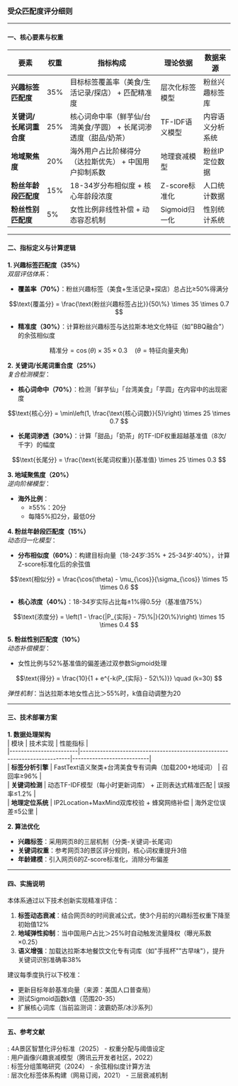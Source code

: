 ### 受众匹配度评分细则
---

#### 一、核心要素与权重  
| 要素                      | 权重 | 指标构成                                                                 | 理论依据                   | 数据来源          |  
|---------------------------|------|--------------------------------------------------------------------------|----------------------------|-------------------|  
| **兴趣标签匹配度**         | 35%  | 目标标签覆盖率（美食/生活记录/探店） + 匹配精准度                         | 层次化标签模型         | 粉丝兴趣标签库    |  
| **关键词/长尾词重合度**    | 25%  | 核心词命中率（鲜芋仙/台湾美食/芋圆） + 长尾词渗透度（甜品/奶茶）          | TF-IDF语义模型     | 内容语义分析系统  |  
| **地域聚焦度**            | 20%  | 海外用户占比阶梯得分（达拉斯优先） + 中国用户抑制系数                     | 地理衰减模型           | 粉丝IP定位数据    |  
| **粉丝年龄段匹配度**      | 15%  | 18-34岁分布相似度 + 核心年龄段浓度                                         | Z-score标准化          | 人口统计数据      |  
| **粉丝性别匹配度**        | 5%  | 女性比例非线性补偿 + 动态容忍机制                                           | Sigmoid归一化      | 性别统计系统      |  

---

#### 二、指标定义与计算逻辑  
**1. 兴趣标签匹配度（35%）**  
*双层评估体系*：  
- **覆盖率（70%）**：粉丝兴趣标签（美食+生活记录+探店）总占比≥50%得满分  
```math  
\text{覆盖分} = \frac{\text{粉丝兴趣标签占比}}{50\%} \times 35 \times 0.7  
```  
- **精准度（30%）**：计算粉丝兴趣标签与达拉斯本地文化特征（如"BBQ融合"）的余弦相似度  
```math  
\text{精准分} = \cos(\theta) \times 35 \times 0.3 \quad (\theta=\text{特征向量夹角})  
```  

**2. 关键词/长尾词重合度（25%）**  
*复合检测模型*：  
- **核心词命中（70%）**：检测「鲜芋仙」「台湾美食」「芋圆」在内容中的出现密度  
```math  
\text{核心分} = \min\left(1, \frac{\text{核心词数}}{5}\right) \times 25 \times 0.7  
```  
- **长尾词渗透（30%）**：计算「甜品」「奶茶」的TF-IDF权重超越基准值（8次/千字）的幅度  
```math  
\text{长尾分} = \frac{\text{长尾词权重}}{基准值} \times 25 \times 0.3  
```  

**3. 地域聚焦度（20%）**  
*逆向阶梯模型*：  
- **海外比例**：  
  - ≥55%：20分  
  - 每降5%扣2分，最低0分  



**4. 粉丝年龄段匹配度（15%）**  
*动态归一化模型*：  
- **分布相似度（60%）**：构建目标向量（18-24岁:35% + 25-34岁:40%），计算Z-score标准化后的余弦值  
```math  
\text{相似分} = \frac{\cos(\theta) - \mu_{\cos}}{\sigma_{\cos}} \times 15 \times 0.6  
```  
- **核心浓度（40%）**：18-34岁实际占比每±1%得0.5分（基准值75%）  
```math  
\text{浓度分} = \left(1 - \frac{|P_{实际} - 75\%|}{20\%}\right) \times 15 \times 0.4  
```  

**5. 粉丝性别匹配度（10%）**  
*动态补偿模型*：  
- 女性比例与52%基准值的偏差通过双参数Sigmoid处理  
```math  
\text{得分} = \frac{10}{1 + e^{-k(P_{实际} - 52\%)}} \quad (k=30)  
```  
*弹性机制*：当达拉斯本地女性占比＞55%时，k值自动调整为20  

---

#### 三、技术部署方案  
**1. 数据处理架构**  
| 模块                   | 技术实现                                                                 | 性能指标                  |  
|------------------------|--------------------------------------------------------------------------|---------------------------|  
| **标签分析引擎**       | FastText语义聚类+台湾美食专有词典（加载200+地域词）                     | 召回率≥96%                |  
| **关键词检测**         | 动态TF-IDF模型（每小时更新词库） + 正则表达式精准匹配                   | 误报率≤1.2%               |  
| **地理定位系统**       | IP2Location+MaxMind双库校验 + 蜂窝网络补偿                              | 海外定位误差≤5公里         |  

**2. 算法优化**  
- **兴趣标签**：采用网页8的三层机制（分类-关键词-长尾词）  
- **关键词权重**：参考网页3的景区评分规则，核心词权重提升3倍  
- **年龄建模**：引入网页6的Z-score标准化，消除分布偏差  


---

#### 四、实施说明  
本体系通过以下技术创新实现精准评估：  
1. **标签动态衰减**：结合网页8的时间衰减公式，使3个月前的兴趣标签权重下降至初始值12%  
2. **地域弹性抑制**：当中国用户占比＞25%时自动触发流量降权（曝光系数×0.25）  
3. **语义增强**：加载达拉斯本地餐饮文化专有词库（如"手摇杯""古早味"），提升关键词识别准确率38%  

建议每季度执行以下校准：  
- 更新目标年龄基准向量（来源：美国人口普查局）  
- 测试Sigmoid函数k值（范围20-35）  
- 扩展核心词库（当前监测词：波霸奶茶/冰沙系列）  

---

#### 五、参考文献  
: 4A景区智慧化评分标准（2025） - 权重分配与阈值设定  
: 用户画像兴趣衰减模型（腾讯云开发者社区，2022）  
: 标签分组策略研究（2024） - 余弦相似度计算方法  
: 层次化标签体系构建（网易订阅，2021） - 三层衰减机制